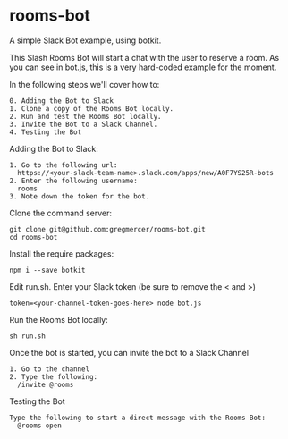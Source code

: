 # rooms-bot

A simple Slack Bot example, using botkit. 

This Slash Rooms Bot will start a chat with the user to reserve a room. As you can see in bot.js, this is a very hard-coded example for the moment.

In the following steps we'll cover how to:
```
0. Adding the Bot to Slack
1. Clone a copy of the Rooms Bot locally.
2. Run and test the Rooms Bot locally.
3. Invite the Bot to a Slack Channel.
4. Testing the Bot
```

Adding the Bot to Slack:
```
1. Go to the following url:
  https://<your-slack-team-name>.slack.com/apps/new/A0F7YS25R-bots
2. Enter the following username:
  rooms
3. Note down the token for the bot.
```

Clone the command server:
```
git clone git@github.com:gregmercer/rooms-bot.git
cd rooms-bot
```

Install the require packages:
```
npm i --save botkit
```

Edit run.sh. Enter your Slack token (be sure to remove the < and >)
```
token=<your-channel-token-goes-here> node bot.js
```

Run the Rooms Bot locally:
```
sh run.sh
```

Once the bot is started, you can invite the bot to a Slack Channel
```
1. Go to the channel
2. Type the following: 
  /invite @rooms
```

Testing the Bot
```
Type the following to start a direct message with the Rooms Bot:
  @rooms open
```

